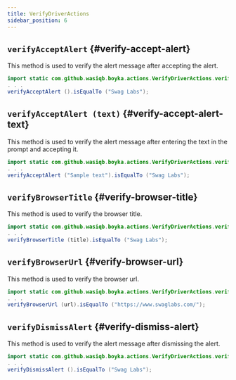 ```yaml
---
title: VerifyDriverActions
sidebar_position: 6
---
```


## `verifyAcceptAlert` {#verify-accept-alert}

This method is used to verify the alert message after accepting the alert.

```java
import static com.github.wasiqb.boyka.actions.VerifyDriverActions.verifyAcceptAlert;
. . .
verifyAcceptAlert ().isEqualTo ("Swag Labs");
```

## `verifyAcceptAlert (text)` {#verify-accept-alert-text}

This method is used to verify the alert message after entering the text in the prompt and accepting it.

```java
import static com.github.wasiqb.boyka.actions.VerifyDriverActions.verifyAcceptAlert;
. . .
verifyAcceptAlert ("Sample text").isEqualTo ("Swag Labs");
```

## `verifyBrowserTitle` {#verify-browser-title}

This method is used to verify the browser title.

```java
import static com.github.wasiqb.boyka.actions.VerifyDriverActions.verifyBrowserTitle;
. . .
verifyBrowserTitle (title).isEqualTo ("Swag Labs");
```

## `verifyBrowserUrl` {#verify-browser-url}

This method is used to verify the browser url.

```java
import static com.github.wasiqb.boyka.actions.VerifyDriverActions.verifyBrowserUrl;
. . .
verifyBrowserUrl (url).isEqualTo ("https://www.swaglabs.com/");
```

## `verifyDismissAlert` {#verify-dismiss-alert}

This method is used to verify the alert message after dismissing the alert.

```java
import static com.github.wasiqb.boyka.actions.VerifyDriverActions.verifyDismissAlert;
. . .
verifyDismissAlert ().isEqualTo ("Swag Labs");
```
